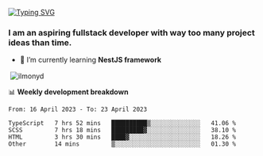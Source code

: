 [![Typing SVG](https://readme-typing-svg.herokuapp.com?color=%23e07a5f&size=40&center=false&vCenter=true&multiline=true&width=900&height=70&lines=Hi%2C+my+name+is+Oleg)](https://git.io/typing-svg)

<h3>
  I am an aspiring fullstack developer with way too many project ideas than time.</h3>

- 🌱 I’m currently learning **NestJS framework**

<p align="left">
</p>






<p>&nbsp;<img align="center" src="https://github-readme-stats.vercel.app/api?username=ilmonyd&show_icons=true&theme=calm&locale=en" alt="ilmonyd" /></p>


📊 **Weekly development breakdown**
<!--START_SECTION:waka-->

```text
From: 16 April 2023 - To: 23 April 2023

TypeScript   7 hrs 52 mins   ██████████▒░░░░░░░░░░░░░░   41.06 %
SCSS         7 hrs 18 mins   █████████▓░░░░░░░░░░░░░░░   38.10 %
HTML         3 hrs 30 mins   ████▓░░░░░░░░░░░░░░░░░░░░   18.26 %
Other        14 mins         ▒░░░░░░░░░░░░░░░░░░░░░░░░   01.30 %
```

<!--END_SECTION:waka-->
